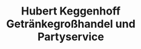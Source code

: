 ---
title: "Hubert Keggenhoff Getränkegroßhandel und Partyservice"
url: /wickede-ruhr/hubert-keggenhoff-getraenkegrosshandel-und-partyservice/
shop: Getränke
---